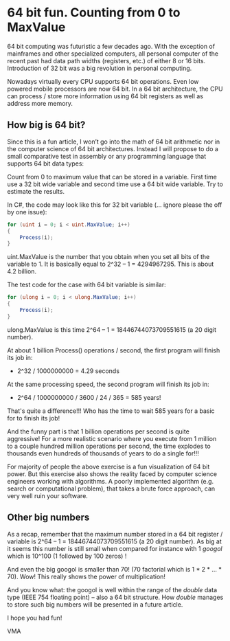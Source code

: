 64 bit fun. Counting from 0 to MaxValue
=======================================

64 bit computing was futuristic a few decades ago. With the exception of mainframes and other specialized computers, all personal computer of the recent past had data path widths (registers, etc.) of either 8 or 16 bits. Introduction of 32 bit was a big revolution in personal computing.

Nowadays virtually every CPU supports 64 bit operations. Even low powered mobile processors are now 64 bit. In a 64 bit architecture, the CPU can process / store more information using 64 bit registers as well as address more memory.

How big is 64 bit?
------------------

Since this is a fun article, I won’t go into the math of 64 bit arithmetic nor in the computer science of 64 bit architectures. Instead I will propose to do a small comparative test in assembly or any programming language that supports 64 bit data types:

Count from 0 to maximum value that can be stored in a variable. First time use a 32 bit wide variable and second time use a 64 bit wide variable. Try to estimate the results.

In C#, the code may look like this for 32 bit variable (... ignore please the off by one issue):

```csharp
for (uint i = 0; i < uint.MaxValue; i++)
{
    Process(i);
}
```

uint.MaxValue is the number that you obtain when you set all bits of the variable to 1. It is basically equal to 2^32 – 1 = 4294967295. This is about 4.2 billion.

The test code for the case with 64 bit variable is similar:

```csharp
for (ulong i = 0; i < ulong.MaxValue; i++)
{
    Process(i);
}
```

ulong.MaxValue is this time 2^64 – 1 = 18446744073709551615 (a 20 digit number).

At about 1 billion Process() operations / second, the first program will finish its job in: 

- 2^32 / 1000000000 = 4.29 seconds

At the same processing speed, the second program will finish its job in:

- 2^64 / 1000000000 / 3600 / 24 / 365 = 585 years! 

That's quite a difference!!! Who has the time to wait 585 years for a basic for to finish its job! 

And the funny part is that 1 billion operations per second is quite aggressive! For a more realistic scenario where you execute from 1 million to a couple hundred million operations per second, the time explodes to thousands even hundreds of thousands of years to do a single for!!!

For majority of people the above exercise is a fun visualization of 64 bit power. But this exercise also shows the reality faced by computer science engineers working with algorithms. A poorly implemented algorithm (e.g. search or computational problem), that takes a brute force approach, can very well ruin your software.

Other big numbers
-----------------

As a recap, remember that the maximum number stored in a 64 bit register / variable is 2^64 – 1 = 18446744073709551615 (a 20 digit number). As big at it seems this number is still small when compared for instance with 1 *googol* which is 10^100 (1 followed by 100 zeros) !

And even the big googol is smaller than 70! (70 factorial which is 1 * 2 * ... * 70). Wow! This really shows the power of multiplication!

And you know what: the googol is well within the range of the *double* data type (IEEE 754 floating point) – also a 64 bit structure. How *double* manages to store such big numbers will be presented in a future article.

I hope you had fun!

VMA
